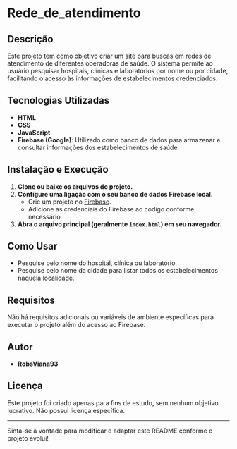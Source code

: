 # Rede_de_atendimento

## Descrição

Este projeto tem como objetivo criar um site para buscas em redes de atendimento de diferentes operadoras de saúde. O sistema permite ao usuário pesquisar hospitais, clínicas e laboratórios por nome ou por cidade, facilitando o acesso às informações de estabelecimentos credenciados.

## Tecnologias Utilizadas

- **HTML**
- **CSS**
- **JavaScript**
- **Firebase (Google)**: Utilizado como banco de dados para armazenar e consultar informações dos estabelecimentos de saúde.

## Instalação e Execução

1. **Clone ou baixe os arquivos do projeto.**
2. **Configure uma ligação com o seu banco de dados Firebase local.**
   - Crie um projeto no [Firebase](https://firebase.google.com/).
   - Adicione as credenciais do Firebase ao código conforme necessário.
3. **Abra o arquivo principal (geralmente `index.html`) em seu navegador.**

## Como Usar

- Pesquise pelo nome do hospital, clínica ou laboratório.
- Pesquise pelo nome da cidade para listar todos os estabelecimentos naquela localidade.

## Requisitos

Não há requisitos adicionais ou variáveis de ambiente específicas para executar o projeto além do acesso ao Firebase.

## Autor

- **RobsViana93**

## Licença

Este projeto foi criado apenas para fins de estudo, sem nenhum objetivo lucrativo. Não possui licença específica.

---

Sinta-se à vontade para modificar e adaptar este README conforme o projeto evolui!
